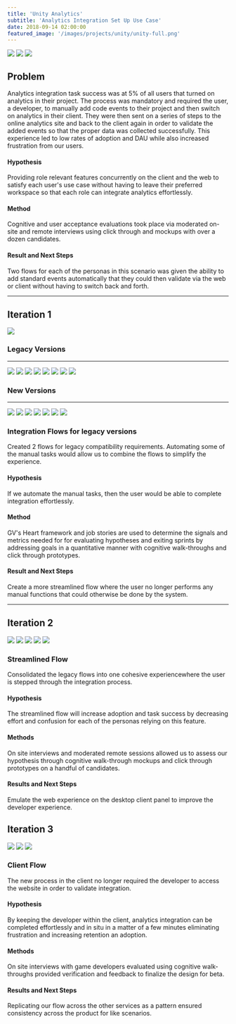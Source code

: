 ```yaml
---
title: 'Unity Analytics'
subtitle: 'Analytics Integration Set Up Use Case'
date: 2018-09-14 02:00:00
featured_image: '/images/projects/unity/unity-full.png'
---
```



<div class="gallery" data-columns="3">
<img src="/images/projects/unity/editor.png" >
<img src="/images/projects/unity/old-integration-1.png" >

<img src="/images/projects/unity/old-integration-2.png" >
</div>

## Problem 

Analytics integration task success was at 5% of all users that turned on analytics in their project. The process was mandatory and required the user, a developer, to manually add code events to their project and then switch on analytics in their client. They were then sent on a series of steps to the online analytics site and back to the client again in order to validate the added events so that the proper data was collected successfully. 
This experience led to low rates of adoption and DAU while also increased frustration from our users.

#### Hypothesis

Providing role relevant features concurrently on the client and the web to satisfy each user's use case without having to leave their preferred workspace so that each role can integrate analytics effortlessly. 

#### Method

Cognitive and user acceptance evaluations took place via moderated on-site and remote interviews using click through and mockups with over a dozen candidates. 

#### Result and Next Steps

Two flows for each of the personas in this scenario was given the ability to add standard events automatically that they could then validate via the web or client without having to switch back and forth. 

---

## Iteration 1

<div class="gallery" data-columns="1">
<img src="/images/projects/unity/Integration-map.png">
</div>

### Legacy Versions
---
<div class="gallery" data-columns="4">
<img src="/images/projects/unity/44.png" >
<img src="/images/projects/unity/45.png">
<img src="/images/projects/unity/46.png">
<img src="/images/projects/unity/47.png">
<img src="/images/projects/unity/48.png">
<img src="/images/projects/unity/49.png">
<img src="/images/projects/unity/50.png">
<img src="/images/projects/unity/51.png">
</div>

### New Versions
---
<div class="gallery" data-columns="4">
<img src="/images/projects/unity/52.png" >
<img src="/images/projects/unity/53.png">
<img src="/images/projects/unity/54.png">
<img src="/images/projects/unity/55.png">
<img src="/images/projects/unity/56.png">
<img src="/images/projects/unity/57.png">
<img src="/images/projects/unity/51.png">
</div>

### Integration Flows for legacy versions

Created 2 flows for legacy compatibility requirements. Automating some of the manual tasks would allow us to combine the flows to simplify the experience.

#### Hypothesis

If we automate the manual tasks, then the user would be able to complete integration effortlessly.

#### Method

GV's Heart framework and job stories are used to determine the signals and metrics needed for for evaluating  hypotheses and exiting sprints by addressing goals in a quantitative manner with cognitive walk-throughs and click through prototypes.

#### Result and Next Steps

Create a more streamlined flow where the user no longer performs any manual functions that could otherwise be done by the system.

---


## Iteration 2

<div class="gallery" data-columns="4">
<img src="/images/projects/unity/39.png" >
<img src="/images/projects/unity/40.png">
<img src="/images/projects/unity/41.png">
<img src="/images/projects/unity/42.png">
<img src="/images/projects/unity/43.png">
</div>

### Streamlined Flow

 Consolidated the legacy flows into one cohesive experiencewhere the user is stepped through the integration process.

#### Hypothesis

 The streamlined flow will increase adoption and task success by decreasing effort and confusion for each of the personas relying on this feature. 

#### Methods

On site interviews and moderated remote sessions allowed us to assess our hypothesis through cognitive walk-through mockups and click through prototypes on a handful of candidates.


#### Results and Next Steps

Emulate the web experience on the desktop client panel to improve the developer experience. 

## Iteration 3

<div class="gallery" data-columns="1">
<img src="/images/projects/unity/Light.jpg">
<img src="/images/projects/unity/Dark.jpg">
<img src="/images/projects/unity/Dark.png">
</div>

### Client Flow

The new process in the client no longer required the developer to access the website in order to validate integration.

#### Hypothesis

By keeping the developer within the client, analytics integration can be completed effortlessly and in situ in a matter of a few minutes eliminating frustration and increasing retention an adoption.

#### Methods

 On site interviews with game developers evaluated using cognitive walk-throughs provided verification and feedback to finalize the design for beta. 


#### Results and Next Steps

Replicating our flow across the other services as a pattern ensured consistency across the product for like scenarios.
